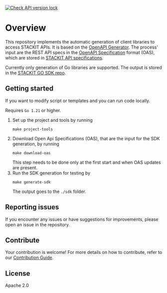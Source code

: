 [![Check API version lock](https://github.com/stackitcloud/stackit-sdk-generator/actions/workflows/check-api-versions.yaml/badge.svg)](https://github.com/stackitcloud/stackit-sdk-generator/actions/workflows/check-api-versions.yaml)

# Overview

This repository implements the automatic generation of client libraries to access STACKIT APIs. It is based on the [OpenAPI Generator](https://openapi-generator.tech/). The process' input are the REST API specs in the [OpenAPI Specification](https://github.com/OAI/OpenAPI-Specification) format (OAS), which are stored in [STACKIT API specifications](https://github.com/stackitcloud/stackit-api-specifications).

Currently only generation of Go libraries are supported. The output is stored in the [STACKIT GO SDK repo](https://github.com/stackitcloud/stackit-sdk-go).

## Getting started

If you want to modify script or templates and you can run code locally.

Requires `Go 1.21` or higher.

1. Set up the project and tools by running
   ```
   make project-tools
   ```
2. Download Open Api Specifications (OAS), that are the input for the SDK generation, by running
   ```
   make download-oas
   ```
   This step needs to be done only at the first start and when OAS updates are present.
3. Run the SDK generation for testing by
   ```
   make generate-sdk
   ```
   The output goes to the `./sdk` folder.

## Reporting issues

If you encounter any issues or have suggestions for improvements, please open an issue in the repository.

## Contribute

Your contribution is welcome! For more details on how to contribute, refer to our [Contribution Guide](./CONTRIBUTION.md).

## License

Apache 2.0
